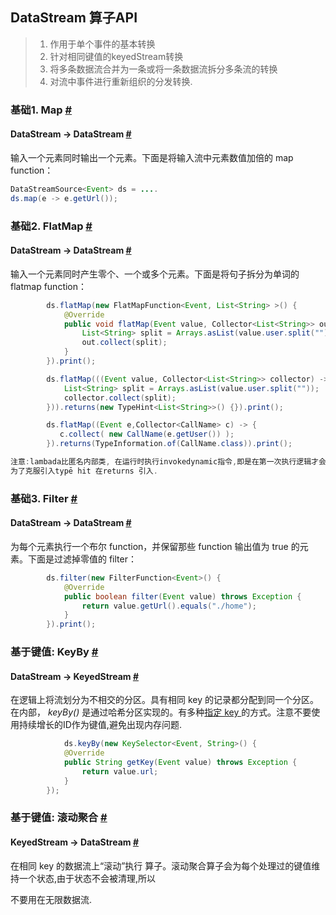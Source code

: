 ## DataStream 算子API

> 1. 作用于单个事件的基本转换
> 2. 针对相同键值的keyedStream转换
> 3. 将多条数据流合并为一条或将一条数据流拆分多条流的转换
> 4. 对流中事件进行重新组织的分发转换.

### 基础1. Map [#](https://nightlies.apache.org/flink/flink-docs-release-1.15/zh/docs/dev/datastream/operators/overview/#map)

#### DataStream → DataStream [#](https://nightlies.apache.org/flink/flink-docs-release-1.15/zh/docs/dev/datastream/operators/overview/#datastream-rarr-datastream)

输入一个元素同时输出一个元素。下面是将输入流中元素数值加倍的 map function：

```java
DataStreamSource<Event> ds = ....
ds.map(e -> e.getUrl());
```

### 基础2. FlatMap [#](https://nightlies.apache.org/flink/flink-docs-release-1.15/zh/docs/dev/datastream/operators/overview/#flatmap)

#### DataStream → DataStream [#](https://nightlies.apache.org/flink/flink-docs-release-1.15/zh/docs/dev/datastream/operators/overview/#datastream-rarr-datastream-1)

输入一个元素同时产生零个、一个或多个元素。下面是将句子拆分为单词的 flatmap function：

```java
        ds.flatMap(new FlatMapFunction<Event, List<String> >() {
            @Override
            public void flatMap(Event value, Collector<List<String>> out) throws Exception {
                List<String> split = Arrays.asList(value.user.split(""));
                out.collect(split);
            }
        }).print();

        ds.flatMap(((Event value, Collector<List<String>> collector) -> {
            List<String> split = Arrays.asList(value.user.split(""));
            collector.collect(split);
        })).returns(new TypeHint<List<String>>() {}).print();

        ds.flatMap((Event e,Collector<CallName> c) -> {
           c.collect( new CallName(e.getUser()) );
        }).returns(TypeInformation.of(CallName.class)).print();

注意:lambada比匿名内部类, 在运行时执行invokedynamic指令,即是在第一次执行逻辑才会确定✅,而不是真正编译为class文件, 会有 type erasure 问题 The generic type parameters of Collector are missing, 无法确定返回类型.
为了克服引入typē hit 在returns 引入.
```

### 基础3. Filter [#](https://nightlies.apache.org/flink/flink-docs-release-1.15/zh/docs/dev/datastream/operators/overview/#filter)

#### DataStream → DataStream [#](https://nightlies.apache.org/flink/flink-docs-release-1.15/zh/docs/dev/datastream/operators/overview/#datastream-rarr-datastream-2)

为每个元素执行一个布尔 function，并保留那些 function 输出值为 true 的元素。下面是过滤掉零值的 filter：

```java
        ds.filter(new FilterFunction<Event>() {
            @Override
            public boolean filter(Event value) throws Exception {
                return value.getUrl().equals("./home");
            }
        }).print();
```

### 基于键值: KeyBy [#](https://nightlies.apache.org/flink/flink-docs-release-1.15/zh/docs/dev/datastream/operators/overview/#keyby)

#### DataStream → KeyedStream [#](https://nightlies.apache.org/flink/flink-docs-release-1.15/zh/docs/dev/datastream/operators/overview/#datastream-rarr-keyedstream)

在逻辑上将流划分为不相交的分区。具有相同 key 的记录都分配到同一个分区。在内部， *keyBy()* 是通过哈希分区实现的。有多种[指定 key ](https://nightlies.apache.org/flink/flink-docs-release-1.15/zh/docs/dev/datastream/fault-tolerance/state/#keyed-datastream)的方式。注意不要使用持续增长的ID作为键值,避免出现内存问题.

```java
			ds.keyBy(new KeySelector<Event, String>() {
            @Override
            public String getKey(Event value) throws Exception {
                return value.url;
            }
        });
```

### 基于键值: 滚动聚合 [#](https://nightlies.apache.org/flink/flink-docs-release-1.15/zh/docs/dev/datastream/operators/overview/#reduce)

#### KeyedStream → DataStream [#](https://nightlies.apache.org/flink/flink-docs-release-1.15/zh/docs/dev/datastream/operators/overview/#keyedstream-rarr-datastream)

在相同 key 的数据流上“滚动”执行 算子。滚动聚合算子会为每个处理过的键值维持一个状态,由于状态不会被清理,所以

不要用在无限数据流.